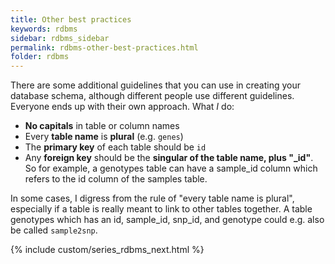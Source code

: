 ```yaml
---
title: Other best practices
keywords: rdbms
sidebar: rdbms_sidebar
permalink: rdbms-other-best-practices.html
folder: rdbms
---
```


There are some additional guidelines that you can use in creating your database schema, although different people use different guidelines. Everyone ends up with their own approach. What _I_ do:

* **No capitals** in table or column names
* Every **table name** is **plural** (e.g. `genes`)
* The **primary key** of each table should be `id`
* Any **foreign key** should be the **singular of the table name, plus "_id"**. So for example, a genotypes table can have a sample_id column which refers to the id column of the samples table.

In some cases, I digress from the rule of "every table name is plural", especially if a table is really meant to link to other tables together. A table genotypes which has an id, sample_id, snp_id, and genotype could e.g. also be called `sample2snp`.

{% include custom/series_rdbms_next.html %}
